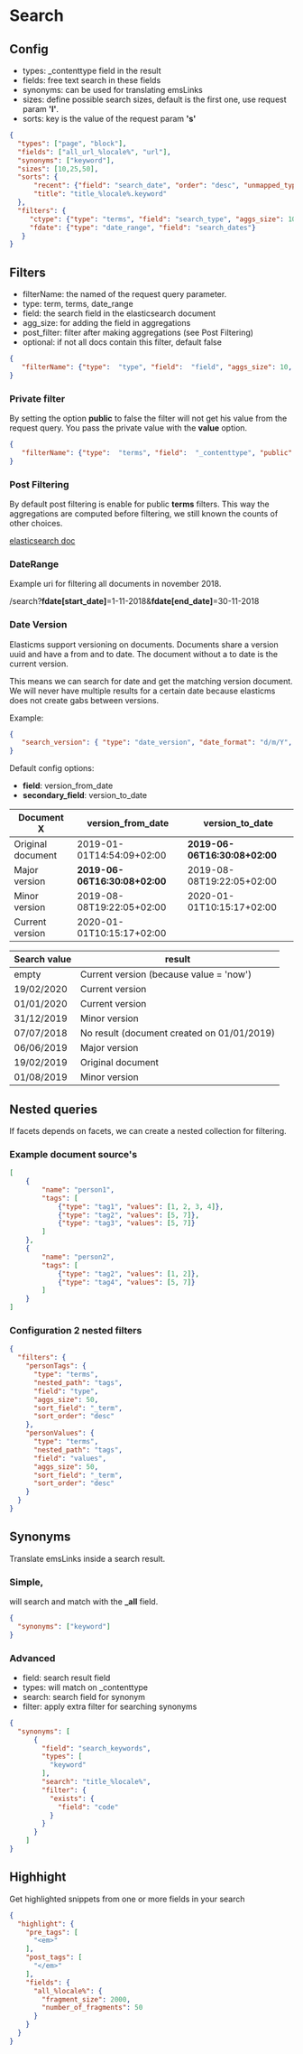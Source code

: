 # Search

## Config

- types: _contenttype field in the result
- fields: free text search in these fields
- synonyms: can be used for translating emsLinks
- sizes: define possible search sizes, default is the first one, use request param **'l'**.
- sorts: key is the value of the request param **'s'**

````json
{
  "types": ["page", "block"],
  "fields": ["all_url_%locale%", "url"],
  "synonyms": ["keyword"],
  "sizes": [10,25,50],
  "sorts": {
      "recent": {"field": "search_date", "order": "desc", "unmapped_type": "date", "missing":  "_last"},
      "title": "title_%locale%.keyword"
  },
  "filters": {
     "ctype": {"type": "terms", "field": "search_type", "aggs_size": 10},
     "fdate": {"type": "date_range", "field": "search_dates"}
   }
}  
````

## Filters

- filterName: the named of the request query parameter.
- type: term, terms, date_range
- field: the search field in the elasticsearch document
- agg_size: for adding the field in aggregations
- post_filter: filter after making aggregations (see Post Filtering)
- optional: if not all docs contain this filter, default false
````json
{
   "filterName": {"type":  "type", "field":  "field", "aggs_size": 10, "post_filter":  true, "optional":  true}
}
````

### Private filter

By setting the option **public** to false the filter will not get his value from the request query.
You pass the private value with the **value** option.
````json
{
   "filterName": {"type":  "terms", "field":  "_contenttype", "public":  false, "value":  ["page"]}
}
````

### Post Filtering

By default post filtering is enable for public **terms** filters. This way the aggregations are computed before filtering,
we still known the counts of other choices.

[elasticsearch doc](https://www.elastic.co/guide/en/elasticsearch/reference/current/search-request-post-filter.html)

### DateRange 

Example uri for filtering all documents in november 2018.

/search?**fdate[start_date]**=1-11-2018&**fdate[end_date]**=30-11-2018

### Date Version

Elasticms support versioning on documents. Documents share a version uuid and have a from and to date. 
The document without a to date is the current version.

This means we can search for date and get the matching version document. 
We will never have multiple results for a certain date because elasticms does not create gabs between versions.

Example:

````json
{
   "search_version": { "type": "date_version", "date_format": "d/m/Y", "value": "now"}
}
````
Default config options:
- **field**: version_from_date
- **secondary_field**: version_to_date

| Document X | version_from_date | version_to_date |
|---|---|---|
| Original document | 2019-01-01T14:54:09+02:00 |  **2019-06-06T16:30:08+02:00** |
| Major version | **2019-06-06T16:30:08+02:00** |  2019-08-08T19:22:05+02:00 |
| Minor version | 2019-08-08T19:22:05+02:00 |  2020-01-01T10:15:17+02:00 |
| Current version | 2020-01-01T10:15:17+02:00 |   |

| Search value | result | 
|---|---|
| empty | Current version (because value = 'now') |
| 19/02/2020 | Current version |
| 01/01/2020 | Current version |
| 31/12/2019 | Minor version |
| 07/07/2018 | No result (document created on 01/01/2019) |
| 06/06/2019 | Major version |
| 19/02/2019 | Original document |
| 01/08/2019 | Minor version |

## Nested queries

If facets depends on facets, we can create a nested collection for filtering.

### Example document source's
````json
[
    {
        "name": "person1",
        "tags": [
            {"type": "tag1", "values": [1, 2, 3, 4]},
            {"type": "tag2", "values": [5, 7]},
            {"type": "tag3", "values": [5, 7]}
        ]
    },
    {
        "name": "person2",
        "tags": [
            {"type": "tag2", "values": [1, 2]},
            {"type": "tag4", "values": [5, 7]}
        ]
    }
]
````
### Configuration 2 nested filters
````json
{
  "filters": {
    "personTags": {
      "type": "terms",
      "nested_path": "tags",
      "field": "type",
      "aggs_size": 50,
      "sort_field": "_term",
      "sort_order": "desc"
    },
    "personValues": {
      "type": "terms",
      "nested_path": "tags",
      "field": "values",
      "aggs_size": 50,
      "sort_field": "_term",
      "sort_order": "desc"
    }
  }
}
````

## Synonyms

Translate emsLinks inside a search result.

### Simple, 

will search and match with the **_all** field.
````json
{
  "synonyms": ["keyword"]
}
````

### Advanced

- field: search result field
- types: will match on _contenttype
- search: search field for synonym
- filter: apply extra filter for searching synonyms
````json
{
  "synonyms": [
      {
        "field": "search_keywords",
        "types": [
          "keyword"
        ],
        "search": "title_%locale%",
        "filter": {
          "exists": {
            "field": "code"
          }
        }
      }
    ]
}
````

## Highhight

Get highlighted snippets from one or more fields in your search 
````json
{
  "highlight": {
    "pre_tags": [
      "<em>"
    ],
    "post_tags": [
      "</em>"
    ],
    "fields": {
      "all_%locale%": {
        "fragment_size": 2000,
        "number_of_fragments": 50
      }
    }
  }
}
````
